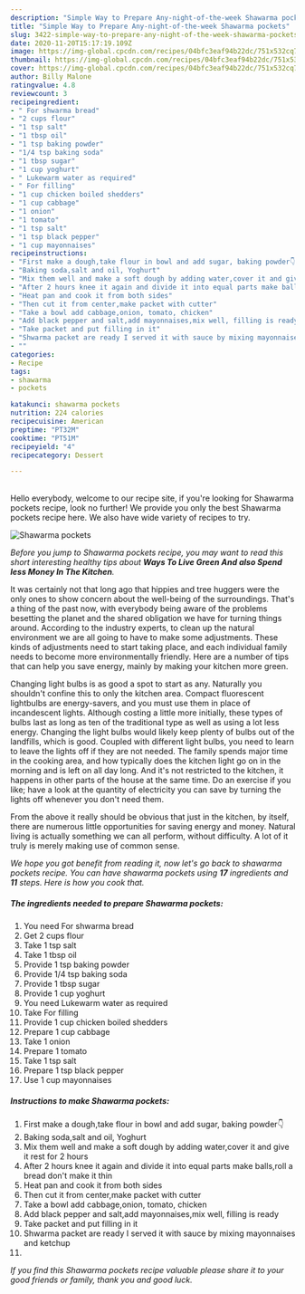 ```yaml
---
description: "Simple Way to Prepare Any-night-of-the-week Shawarma pockets"
title: "Simple Way to Prepare Any-night-of-the-week Shawarma pockets"
slug: 3422-simple-way-to-prepare-any-night-of-the-week-shawarma-pockets
date: 2020-11-20T15:17:19.109Z
image: https://img-global.cpcdn.com/recipes/04bfc3eaf94b22dc/751x532cq70/shawarma-pockets-recipe-main-photo.jpg
thumbnail: https://img-global.cpcdn.com/recipes/04bfc3eaf94b22dc/751x532cq70/shawarma-pockets-recipe-main-photo.jpg
cover: https://img-global.cpcdn.com/recipes/04bfc3eaf94b22dc/751x532cq70/shawarma-pockets-recipe-main-photo.jpg
author: Billy Malone
ratingvalue: 4.8
reviewcount: 3
recipeingredient:
- " For shwarma bread"
- "2 cups flour"
- "1 tsp salt"
- "1 tbsp oil"
- "1 tsp baking powder"
- "1/4 tsp baking soda"
- "1 tbsp sugar"
- "1 cup yoghurt"
- " Lukewarm water as required"
- " For filling"
- "1 cup chicken boiled shedders"
- "1 cup cabbage"
- "1 onion"
- "1 tomato"
- "1 tsp salt"
- "1 tsp black pepper"
- "1 cup mayonnaises"
recipeinstructions:
- "First make a dough,take flour in bowl and add sugar, baking powder👇"
- "Baking soda,salt and oil, Yoghurt"
- "Mix them well and make a soft dough by adding water,cover it and give it rest for 2 hours"
- "After 2 hours knee it again and divide it into equal parts make balls,roll a bread don&#39;t make it thin"
- "Heat pan and cook it from both sides"
- "Then cut it from center,make packet with cutter"
- "Take a bowl add cabbage,onion, tomato, chicken"
- "Add black pepper and salt,add mayonnaises,mix well, filling is ready"
- "Take packet and put filling in it"
- "Shwarma packet are ready I served it with sauce by mixing mayonnaises and ketchup"
- ""
categories:
- Recipe
tags:
- shawarma
- pockets

katakunci: shawarma pockets 
nutrition: 224 calories
recipecuisine: American
preptime: "PT32M"
cooktime: "PT51M"
recipeyield: "4"
recipecategory: Dessert

---
```

<br>
Hello everybody, welcome to our recipe site, if you're looking for Shawarma pockets recipe, look no further! We provide you only the best Shawarma pockets recipe here. We also have wide variety of recipes to try.
<br>


![Shawarma pockets](https://img-global.cpcdn.com/recipes/04bfc3eaf94b22dc/751x532cq70/shawarma-pockets-recipe-main-photo.jpg)

<i>Before you jump to Shawarma pockets recipe, you may want to read this short interesting healthy tips about 
<strong>Ways To Live Green And also Spend less Money In The Kitchen</strong>.</i>
</br>

It was certainly not that long ago that hippies and tree huggers were the only ones to show concern about the well-being of the surroundings. That's a thing of the past now, with everybody being aware of the problems besetting the planet and the shared obligation we have for turning things around. According to the industry experts, to clean up the natural environment we are all going to have to make some adjustments. These kinds of adjustments need to start taking place, and each individual family needs to become more environmentally friendly. Here are a number of tips that can help you save energy, mainly by making your kitchen more green.

Changing light bulbs is as good a spot to start as any. Naturally you shouldn't confine this to only the kitchen area. Compact fluorescent lightbulbs are energy-savers, and you must use them in place of incandescent lights. Although costing a little more initially, these types of bulbs last as long as ten of the traditional type as well as using a lot less energy. Changing the light bulbs would likely keep plenty of bulbs out of the landfills, which is good. Coupled with different light bulbs, you need to learn to leave the lights off if they are not needed. The family spends major time in the cooking area, and how typically does the kitchen light go on in the morning and is left on all day long. And it's not restricted to the kitchen, it happens in other parts of the house at the same time. Do an exercise if you like; have a look at the quantity of electricity you can save by turning the lights off whenever you don't need them.

From the above it really should be obvious that just in the kitchen, by itself, there are numerous little opportunities for saving energy and money. Natural living is actually something we can all perform, without difficulty. A lot of it truly is merely making use of common sense.


<i>We hope you got benefit from reading it, now let's go back to shawarma pockets recipe. You can have shawarma pockets using <strong>17</strong> ingredients and <strong>11</strong> steps. Here is how you cook that.
</i>

##### The ingredients needed to prepare Shawarma pockets:

1. You need  For shwarma bread
1. Get 2 cups flour
1. Take 1 tsp salt
1. Take 1 tbsp oil
1. Provide 1 tsp baking powder
1. Provide 1/4 tsp baking soda
1. Provide 1 tbsp sugar
1. Provide 1 cup yoghurt
1. You need  Lukewarm water as required
1. Take  For filling
1. Provide 1 cup chicken boiled shedders
1. Prepare 1 cup cabbage
1. Take 1 onion
1. Prepare 1 tomato
1. Take 1 tsp salt
1. Prepare 1 tsp black pepper
1. Use 1 cup mayonnaises


##### Instructions to make Shawarma pockets:

1. First make a dough,take flour in bowl and add sugar, baking powder👇
1. Baking soda,salt and oil, Yoghurt
1. Mix them well and make a soft dough by adding water,cover it and give it rest for 2 hours
1. After 2 hours knee it again and divide it into equal parts make balls,roll a bread don&#39;t make it thin
1. Heat pan and cook it from both sides
1. Then cut it from center,make packet with cutter
1. Take a bowl add cabbage,onion, tomato, chicken
1. Add black pepper and salt,add mayonnaises,mix well, filling is ready
1. Take packet and put filling in it
1. Shwarma packet are ready I served it with sauce by mixing mayonnaises and ketchup
1. 


<i>If you find this Shawarma pockets recipe valuable please share it to your good friends or family, thank you and good luck.</i>
